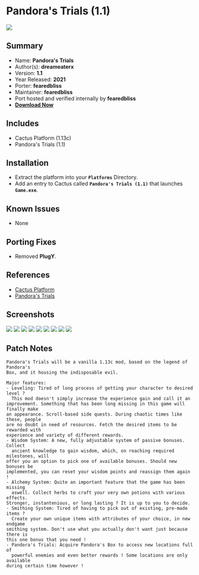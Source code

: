 # Pandora's Trials (1.1)

![](https://xyinn.org/diablo/platforms/platinum/Pandoras_Trials_1.1/screenshots/Screenshot002.jpg)

## Summary

- Name: **Pandora's Trials**
- Author(s): **dreameaterx**
- Version: **1.1**
- Year Released: **2021**
- Porter: **fearedbliss**
- Maintainer: **fearedbliss**
- Port hosted and verified internally by **fearedbliss**
- [**Download Now**](https://xyinn.org/diablo/platforms/platinum/Pandoras_Trials_1.1/)

## Includes

- Cactus Platform (1.13c)
- Pandora's Trials (1.1)

## Installation

- Extract the platform into your **`Platforms`** Directory.
- Add an entry to Cactus called **`Pandora's Trials (1.1)`** that launches
  **`Game.exe`**.

## Known Issues

- None

## Porting Fixes

- Removed **PlugY**.

## References

- [Cactus Platform](https://github.com/fearedbliss/Cactus)
- [Pandora's Trials](https://www.moddb.com/mods/pandoras-trials/downloads/pandoras-trials-10)

## Screenshots

![](https://xyinn.org/diablo/platforms/platinum/Pandoras_Trials_1.1/screenshots/Screenshot001.jpg)
![](https://xyinn.org/diablo/platforms/platinum/Pandoras_Trials_1.1/screenshots/Screenshot003.jpg)
![](https://xyinn.org/diablo/platforms/platinum/Pandoras_Trials_1.1/screenshots/Screenshot004.jpg)
![](https://xyinn.org/diablo/platforms/platinum/Pandoras_Trials_1.1/screenshots/Screenshot005.jpg)
![](https://xyinn.org/diablo/platforms/platinum/Pandoras_Trials_1.1/screenshots/Screenshot006.jpg)
![](https://xyinn.org/diablo/platforms/platinum/Pandoras_Trials_1.1/screenshots/Screenshot007.jpg)
![](https://xyinn.org/diablo/platforms/platinum/Pandoras_Trials_1.1/screenshots/Screenshot008.jpg)
![](https://xyinn.org/diablo/platforms/platinum/Pandoras_Trials_1.1/screenshots/Screenshot009.jpg)
![](https://xyinn.org/diablo/platforms/platinum/Pandoras_Trials_1.1/screenshots/Screenshot010.jpg)

## Patch Notes

```
Pandora's Trials will be a vanilla 1.13c mod, based on the legend of Pandora's
Box, and it housing the indisposable evil.

Major features:
- Leveling: Tired of long process of getting your character to desired level ?
  This mod doesn't simply increase the experience gain and call it an
improvement. Something that has been long missing in this game will finally make
an appearance. Scroll-based side quests. During chaotic times like these, people
are no doubt in need of resources. Fetch the desired items to be rewarded with
experience and variety of different rewards.
- Wisdom System: A new, fully adjustable system of passive bonuses. Collect
  ancient knowledge to gain wisdom, which, on reaching required milestones, will
offer you an option to pick one of available bonuses. Should new bonuses be
implemented, you can reset your wisdom points and reassign them again !
- Alchemy System: Quite an important feature that the game has been missing
  aswell. Collect herbs to craft your very own potions with various effects.
Stronger, instantenious, or long lasting ? It is up to you to decide.
- Smithing System: Tired of having to pick out of existing, pre-made items ?
  Create your own unique items with attributes of your choice, in new endgame
smithing system. Don't use what you actually don't want just because there is
this one bonus that you need !
- Pandora's Trials: Acquire Pandora's Box to access new locations full of
  powerful enemies and even better rewards ! Some locations are only available
during certain time however !
```